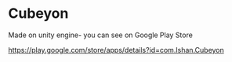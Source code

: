 # Cubeyon

Made on unity engine-
you can see on Google Play Store

https://play.google.com/store/apps/details?id=com.Ishan.Cubeyon
